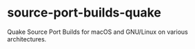 # source-port-builds-quake
Quake Source Port Builds for macOS and GNU/Linux on various architectures.
